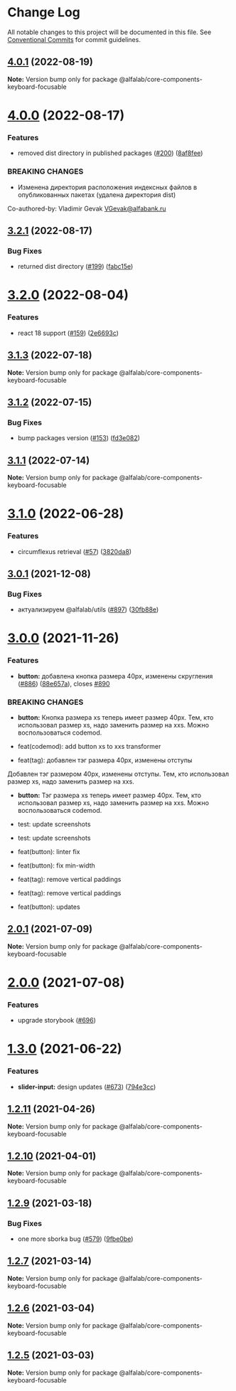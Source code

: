 # Change Log

All notable changes to this project will be documented in this file.
See [Conventional Commits](https://conventionalcommits.org) for commit guidelines.

## [4.0.1](https://github.com/core-ds/core-components/compare/@alfalab/core-components-keyboard-focusable@4.0.0...@alfalab/core-components-keyboard-focusable@4.0.1) (2022-08-19)

**Note:** Version bump only for package @alfalab/core-components-keyboard-focusable





# [4.0.0](https://github.com/core-ds/core-components/compare/@alfalab/core-components-keyboard-focusable@3.2.1...@alfalab/core-components-keyboard-focusable@4.0.0) (2022-08-17)


### Features

* removed dist directory in published packages ([#200](https://github.com/core-ds/core-components/issues/200)) ([8af8fee](https://github.com/core-ds/core-components/commit/8af8fee53ca0bd19fa2d1ca1422e0df23096e2c8))


### BREAKING CHANGES

* Изменена директория расположения индексных файлов в опубликованных пакетах (удалена
директория dist)

Co-authored-by: Vladimir Gevak <VGevak@alfabank.ru>





## [3.2.1](https://github.com/core-ds/core-components/compare/@alfalab/core-components-keyboard-focusable@3.2.0...@alfalab/core-components-keyboard-focusable@3.2.1) (2022-08-17)


### Bug Fixes

* returned dist directory ([#199](https://github.com/core-ds/core-components/issues/199)) ([fabc15e](https://github.com/core-ds/core-components/commit/fabc15effa1457ca65ec7238206f1b1fc2a2a613))





# [3.2.0](https://github.com/core-ds/core-components/compare/@alfalab/core-components-keyboard-focusable@3.1.3...@alfalab/core-components-keyboard-focusable@3.2.0) (2022-08-04)


### Features

* react 18 support ([#159](https://github.com/core-ds/core-components/issues/159)) ([2e6693c](https://github.com/core-ds/core-components/commit/2e6693c62f534e333aadb7d3fff4ffd78ac84c63))





## [3.1.3](https://github.com/core-ds/core-components/compare/@alfalab/core-components-keyboard-focusable@3.1.2...@alfalab/core-components-keyboard-focusable@3.1.3) (2022-07-18)

**Note:** Version bump only for package @alfalab/core-components-keyboard-focusable





## [3.1.2](https://github.com/core-ds/core-components/compare/@alfalab/core-components-keyboard-focusable@3.1.1...@alfalab/core-components-keyboard-focusable@3.1.2) (2022-07-15)


### Bug Fixes

* bump packages version ([#153](https://github.com/core-ds/core-components/issues/153)) ([fd3e082](https://github.com/core-ds/core-components/commit/fd3e08205672129cdce04e1000c673f2cd9c10da))





## [3.1.1](https://github.com/core-ds/core-components/compare/@alfalab/core-components-keyboard-focusable@3.1.0...@alfalab/core-components-keyboard-focusable@3.1.1) (2022-07-14)

**Note:** Version bump only for package @alfalab/core-components-keyboard-focusable





# [3.1.0](https://github.com/core-ds/core-components/compare/@alfalab/core-components-keyboard-focusable@3.0.3...@alfalab/core-components-keyboard-focusable@3.1.0) (2022-06-28)


### Features

* circumflexus retrieval ([#57](https://github.com/core-ds/core-components/issues/57)) ([3820da8](https://github.com/core-ds/core-components/commit/3820da818bcdcbee6904c648b3e29c3c828fe202))





## [3.0.1](https://github.com/core-ds/core-components/compare/@alfalab/core-components-keyboard-focusable@3.0.0...@alfalab/core-components-keyboard-focusable@3.0.1) (2021-12-08)


### Bug Fixes

* актуализируем @alfalab/utils ([#897](https://github.com/core-ds/core-components/issues/897)) ([30fb88e](https://github.com/core-ds/core-components/commit/30fb88eee36f68cabf80069e5125d911fabde4a5))





# [3.0.0](https://github.com/core-ds/core-components/compare/@alfalab/core-components-keyboard-focusable@2.0.1...@alfalab/core-components-keyboard-focusable@3.0.0) (2021-11-26)


### Features

* **button:** добавлена кнопка размера 40px, изменены скругления ([#886](https://github.com/core-ds/core-components/issues/886)) ([88e657a](https://github.com/core-ds/core-components/commit/88e657a9f0f68b8b58f6e9437053954ee984f83c)), closes [#890](https://github.com/core-ds/core-components/issues/890)


### BREAKING CHANGES

* **button:** Кнопка размера xs теперь имеет размер 40px. Тем, кто использовал размер xs, надо
заменить размер  на xxs. Можно воспользоваться codemod.

* feat(codemod): add button xs to xxs transformer

* feat(tag): добавлен тэг размера 40px, изменены отступы

Добавлен тэг размером 40px, изменены отступы. Тем, кто использовал размер xs, надо заменить размер
на xxs.
* **button:** Тэг размера xs теперь имеет размер 40px. Тем, кто использовал размер xs, надо
заменить размер на xxs. Можно воспользоваться codemod.

* test: update screenshots

* test: update screenshots

* feat(button): linter fix

* feat(button): fix min-width

* feat(tag): remove vertical paddings

* feat(tag): remove vertical paddings

* feat(button): updates





## [2.0.1](https://github.com/core-ds/core-components/compare/@alfalab/core-components-keyboard-focusable@2.0.0...@alfalab/core-components-keyboard-focusable@2.0.1) (2021-07-09)

**Note:** Version bump only for package @alfalab/core-components-keyboard-focusable





# [2.0.0](https://github.com/core-ds/core-components/compare/@alfalab/core-components-keyboard-focusable@1.3.0...@alfalab/core-components-keyboard-focusable@2.0.0) (2021-07-08)


### Features

* upgrade storybook ([#696](https://github.com/core-ds/core-components/issues/696))

# [1.3.0](https://github.com/core-ds/core-components/compare/@alfalab/core-components-keyboard-focusable@1.2.11...@alfalab/core-components-keyboard-focusable@1.3.0) (2021-06-22)


### Features

* **slider-input:** design updates ([#673](https://github.com/core-ds/core-components/issues/673)) ([794e3cc](https://github.com/core-ds/core-components/commit/794e3cc99a3b61ec4faa630469dae7e49a56ee0a))





## [1.2.11](https://github.com/core-ds/core-components/compare/@alfalab/core-components-keyboard-focusable@1.2.10...@alfalab/core-components-keyboard-focusable@1.2.11) (2021-04-26)

**Note:** Version bump only for package @alfalab/core-components-keyboard-focusable





## [1.2.10](https://github.com/core-ds/core-components/compare/@alfalab/core-components-keyboard-focusable@1.2.9...@alfalab/core-components-keyboard-focusable@1.2.10) (2021-04-01)

**Note:** Version bump only for package @alfalab/core-components-keyboard-focusable





## [1.2.9](https://github.com/core-ds/core-components/compare/@alfalab/core-components-keyboard-focusable@1.2.7...@alfalab/core-components-keyboard-focusable@1.2.9) (2021-03-18)


### Bug Fixes

* one more sborka bug ([#579](https://github.com/core-ds/core-components/issues/579)) ([9fbe0be](https://github.com/core-ds/core-components/commit/9fbe0beca56ec5971de78b3f6cda25305b260efc))





## [1.2.7](https://github.com/core-ds/core-components/compare/@alfalab/core-components-keyboard-focusable@1.2.6...@alfalab/core-components-keyboard-focusable@1.2.7) (2021-03-14)

**Note:** Version bump only for package @alfalab/core-components-keyboard-focusable





## [1.2.6](https://github.com/core-ds/core-components/compare/@alfalab/core-components-keyboard-focusable@1.2.5...@alfalab/core-components-keyboard-focusable@1.2.6) (2021-03-04)

**Note:** Version bump only for package @alfalab/core-components-keyboard-focusable





## [1.2.5](https://github.com/core-ds/core-components/compare/@alfalab/core-components-keyboard-focusable@1.2.4...@alfalab/core-components-keyboard-focusable@1.2.5) (2021-03-03)


**Note:** Version bump only for package @alfalab/core-components-keyboard-focusable
